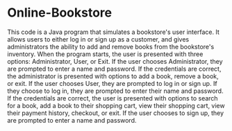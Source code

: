 # Online-Bookstore
This code is a Java program that simulates a bookstore's user interface. It allows users to either log in or sign up as a customer, and gives administrators the ability to add and remove books from the bookstore's inventory.
When the program starts, the user is presented with three options: Administrator, User, or Exit. If the user chooses Administrator, they are prompted to enter a name and password. If the credentials are correct, the administrator is presented with options to add a book, remove a book, or exit. If the user chooses User, they are prompted to log in or sign up. If they choose to log in, they are prompted to enter their name and password. If the credentials are correct, the user is presented with options to search for a book, add a book to their shopping cart, view their shopping cart, view their payment history, checkout, or exit. If the user chooses to sign up, they are prompted to enter a name and password.

